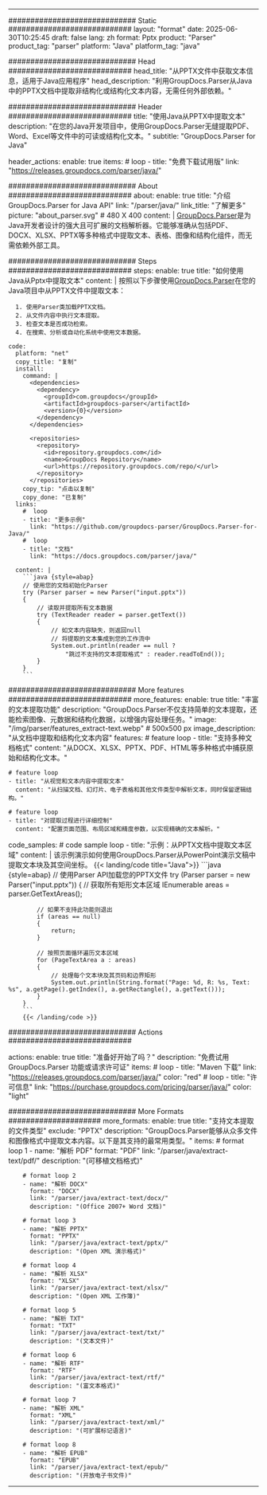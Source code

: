 


---
############################# Static ############################
layout: "format"
date:  2025-06-30T10:25:45
draft: false
lang: zh
format: Pptx
product: "Parser"
product_tag: "parser"
platform: "Java"
platform_tag: "java"

############################# Head ############################
head_title: "从PPTX文件中获取文本信息，适用于Java应用程序"
head_description: "利用GroupDocs.Parser从Java中的PPTX文档中提取非结构化或结构化文本内容，无需任何外部依赖。"

############################# Header ############################
title: "使用Java从PPTX中提取文本" 
description: "在您的Java开发项目中，使用GroupDocs.Parser无缝提取PDF、Word、Excel等文件中的可读或结构化文本。"
subtitle: "GroupDocs.Parser for Java" 

header_actions:
  enable: true
  items:
    #  loop
    - title: "免费下载试用版"
      link: "https://releases.groupdocs.com/parser/java/"
      
############################# About ############################
about:
    enable: true
    title: "介绍GroupDocs.Parser for Java API"
    link: "/parser/java/"
    link_title: "了解更多"
    picture: "about_parser.svg" # 480 X 400
    content: |
       [GroupDocs.Parser](/parser/java/)是为Java开发者设计的强大且可扩展的文档解析器。它能够准确从包括PDF、DOCX、XLSX、PPTX等多种格式中提取文本、表格、图像和结构化组件，而无需依赖外部工具。

############################# Steps ############################
steps:
    enable: true
    title: "如何使用Java从Pptx中提取文本"
    content: |
      按照以下步骤使用[GroupDocs.Parser](/parser/java/)在您的Java项目中从PPTX文件中提取文本：
      
      1. 使用Parser类加载PPTX文档。
      2. 从文件内容中执行文本提取。
      3. 检查文本是否成功检索。
      4. 在搜索、分析或自动化系统中使用文本数据。
   
    code:
      platform: "net"
      copy_title: "复制"
      install:
        command: |
          <dependencies>
            <dependency>
              <groupId>com.groupdocs</groupId>
              <artifactId>groupdocs-parser</artifactId>
              <version>{0}</version>
            </dependency>
          </dependencies>

          <repositories>
            <repository>
              <id>repository.groupdocs.com</id>
              <name>GroupDocs Repository</name>
              <url>https://repository.groupdocs.com/repo/</url>
            </repository>
          </repositories>
        copy_tip: "点击以复制"
        copy_done: "已复制"
      links:
        #  loop
        - title: "更多示例"
          link: "https://github.com/groupdocs-parser/GroupDocs.Parser-for-Java/"
        #  loop
        - title: "文档"
          link: "https://docs.groupdocs.com/parser/java/"
          
      content: |
        ```java {style=abap}
        // 使用您的文档初始化Parser
        try (Parser parser = new Parser("input.pptx"))
        {
            // 读取并提取所有文本数据
            try (TextReader reader = parser.getText())
            {
                // 如文本内容缺失，则返回null
                // 将提取的文本集成到您的工作流中
                System.out.println(reader == null ? 
                    "跳过不支持的文本提取格式" : reader.readToEnd());
            }
        }
        ```            

############################# More features ############################
more_features:
  enable: true
  title: "丰富的文本提取功能"
  description: "GroupDocs.Parser不仅支持简单的文本提取，还能检索图像、元数据和结构化数据，以增强内容处理任务。"
  image: "/img/parser/features_extract-text.webp" # 500x500 px
  image_description: "从文档中提取和结构化文本内容"
  features:
    # feature loop
    - title: "支持多种文档格式"
      content: "从DOCX、XLSX、PPTX、PDF、HTML等多种格式中捕获原始和结构化文本。"

    # feature loop
    - title: "从视觉和文本内容中提取文本"
      content: "从扫描文档、幻灯片、电子表格和其他文件类型中解析文本，同时保留逻辑结构。"

    # feature loop
    - title: "对提取过程进行详细控制"
      content: "配置页面范围、布局区域和精度参数，以实现精确的文本解析。"
      
  code_samples:
    # code sample loop
    - title: "示例：从PPTX文档中提取文本区域"
      content: |
        该示例演示如何使用GroupDocs.Parser从PowerPoint演示文稿中提取文本块及其空间坐标。
        {{< landing/code title="Java">}}
        ```java {style=abap}
        //  使用Parser API加载您的PPTX文件
        try (Parser parser = new Parser("input.pptx"))
        {
            // 获取所有矩形文本区域
            IEnumerable<PageTextArea> areas = parser.GetTextAreas();

            // 如果不支持此功能则退出
            if (areas == null)
            {
                return;
            }

            // 按照页面循环遍历文本区域
            for (PageTextArea a : areas)
            {
                // 处理每个文本块及其页码和边界矩形
                System.out.println(String.format("Page: %d, R: %s, Text: %s", a.getPage().getIndex(), a.getRectangle(), a.getText()));
            }
        }
        ```
        {{< /landing/code >}}


############################# Actions ############################

actions:
  enable: true
  title: "准备好开始了吗？"
  description: "免费试用 GroupDocs.Parser 功能或请求许可证"
  items:
    #  loop
    - title: "Maven 下载"
      link: "https://releases.groupdocs.com/parser/java/"
      color: "red"
        #  loop
    - title: "许可信息"
      link: "https://purchase.groupdocs.com/pricing/parser/java/"
      color: "light"


############################# More Formats #####################
more_formats:
    enable: true
    title: "支持文本提取的文件类型"
    exclude: "PPTX"
    description: "GroupDocs.Parser能够从众多文件和图像格式中提取文本内容。以下是其支持的最常用类型。"
    items: 
        # format loop 1
        - name: "解析 PDF"
          format: "PDF"
          link: "/parser/java/extract-text/pdf/"
          description: "(可移植文档格式)"
          
        # format loop 2
        - name: "解析 DOCX"
          format: "DOCX"
          link: "/parser/java/extract-text/docx/"
          description: "(Office 2007+ Word 文档)"
          
        # format loop 3
        - name: "解析 PPTX"
          format: "PPTX"
          link: "/parser/java/extract-text/pptx/"
          description: "(Open XML 演示格式)"
          
        # format loop 4
        - name: "解析 XLSX"
          format: "XLSX"
          link: "/parser/java/extract-text/xlsx/"
          description: "(Open XML 工作簿)"
          
        # format loop 5
        - name: "解析 TXT"
          format: "TXT"
          link: "/parser/java/extract-text/txt/"
          description: "(文本文件)"
          
        # format loop 6
        - name: "解析 RTF"
          format: "RTF"
          link: "/parser/java/extract-text/rtf/"
          description: "(富文本格式)"
          
        # format loop 7
        - name: "解析 XML"
          format: "XML"
          link: "/parser/java/extract-text/xml/"
          description: "(可扩展标记语言)"
          
        # format loop 8
        - name: "解析 EPUB"
          format: "EPUB"
          link: "/parser/java/extract-text/epub/"
          description: "(开放电子书文件)"
         
          

---